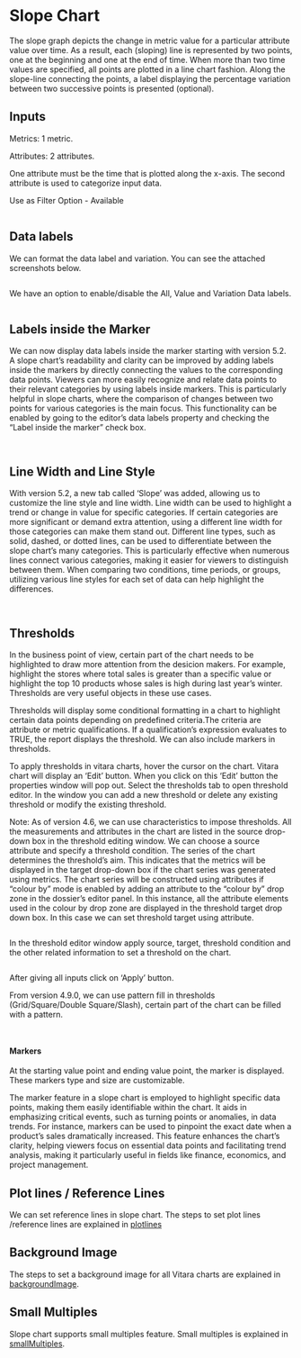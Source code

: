 # Slope Chart

The slope graph depicts the change in metric value for a particular attribute value over time. As a result, each (sloping) line is represented by two points, one at the beginning and one at the end of time. When more than two time values are specified, all points are plotted in a line chart fashion. Along the slope-line connecting the points, a label displaying the percentage variation between two successive points is presented (optional).

## Inputs <a href="#inputs" id="inputs"></a>

Metrics: 1 metric.

Attributes: 2 attributes.

One attribute must be the time that is plotted along the x-axis. The second attribute is used to categorize input data.

Use as Filter Option - Available

<figure><img src="../.gitbook/assets/image37.png" alt=""><figcaption></figcaption></figure>

## Data labels <a href="#data-labels" id="data-labels"></a>

We can format the data label and variation. You can see the attached screenshots below.

<figure><img src="../.gitbook/assets/Slope2.png" alt=""><figcaption></figcaption></figure>

We have an option to enable/disable the All, Value and Variation Data labels.

<figure><img src="../.gitbook/assets/Slope.png" alt=""><figcaption></figcaption></figure>

## **Labels inside the Marker**

We can now display data labels inside the marker starting with version 5.2. A slope chart’s readability and clarity can be improved by adding labels inside the markers by directly connecting the values to the corresponding data points. Viewers can more easily recognize and relate data points to their relevant categories by using labels inside markers. This is particularly helpful in slope charts, where the comparison of changes between two points for various categories is the main focus. This functionality can be enabled by going to the editor’s data labels property and checking the “Label inside the marker” check box.

<figure><img src="../.gitbook/assets/Slope3.png" alt=""><figcaption></figcaption></figure>

<figure><img src="../.gitbook/assets/Slope4.png" alt=""><figcaption></figcaption></figure>

## Line Width and Line Style <a href="#line-width-and-line-style" id="line-width-and-line-style"></a>

With version 5.2, a new tab called ‘Slope’ was added, allowing us to customize the line style and line width. Line width can be used to highlight a trend or change in value for specific categories. If certain categories are more significant or demand extra attention, using a different line width for those categories can make them stand out. Different line types, such as solid, dashed, or dotted lines, can be used to differentiate between the slope chart’s many categories. This is particularly effective when numerous lines connect various categories, making it easier for viewers to distinguish between them. When comparing two conditions, time periods, or groups, utilizing various line styles for each set of data can help highlight the differences.

<figure><img src="../.gitbook/assets/Slope5.png" alt=""><figcaption></figcaption></figure>

<figure><img src="../.gitbook/assets/Slope6.png" alt=""><figcaption></figcaption></figure>

## Thresholds <a href="#thresholds" id="thresholds"></a>

In the business point of view, certain part of the chart needs to be highlighted to draw more attention from the desicion makers. For example, highlight the stores where total sales is greater than a specific value or highlight the top 10 products whose sales is high during last year’s winter. Thresholds are very useful objects in these use cases.

Thresholds will display some conditional formatting in a chart to highlight certain data points depending on predefined criteria.The criteria are attribute or metric qualifications. If a qualification’s expression evaluates to TRUE, the report displays the threshold. We can also include markers in thresholds.

To apply thresholds in vitara charts, hover the cursor on the chart. Vitara chart will display an ‘Edit’ button. When you click on this ‘Edit’ button the properties window will pop out. Select the thresholds tab to open threshold editor. In the window you can add a new threshold or delete any existing threshold or modify the existing threshold.

Note: As of version 4.6, we can use characteristics to impose thresholds. All the measurements and attributes in the chart are listed in the source drop-down box in the threshold editing window. We can choose a source attribute and specify a threshold condition. The series of the chart determines the threshold’s aim. This indicates that the metrics will be displayed in the target drop-down box if the chart series was generated using metrics. The chart series will be constructed using attributes if “colour by” mode is enabled by adding an attribute to the “colour by” drop zone in the dossier’s editor panel. In this instance, all the attribute elements used in the colour by drop zone are displayed in the threshold target drop down box. In this case we can set threshold target using attribute.

<figure><img src="../.gitbook/assets/image525.png" alt=""><figcaption></figcaption></figure>

In the threshold editor window apply source, target, threshold condition and the other related information to set a threshold on the chart.

<figure><img src="../.gitbook/assets/image526 (1).png" alt=""><figcaption></figcaption></figure>

After giving all inputs click on ‘Apply’ button.

From version 4.9.0, we can use pattern fill in thresholds (Grid/Square/Double Square/Slash), certain part of the chart can be filled with a pattern.

<figure><img src="../.gitbook/assets/slopeThrehold.png" alt=""><figcaption></figcaption></figure>

<figure><img src="../.gitbook/assets/slopeThrehold1.png" alt=""><figcaption></figcaption></figure>

#### Markers <a href="#markers" id="markers"></a>

At the starting value point and ending value point, the marker is displayed. These markers type and size are customizable.

The marker feature in a slope chart is employed to highlight specific data points, making them easily identifiable within the chart. It aids in emphasizing critical events, such as turning points or anomalies, in data trends. For instance, markers can be used to pinpoint the exact date when a product’s sales dramatically increased. This feature enhances the chart’s clarity, helping viewers focus on essential data points and facilitating trend analysis, making it particularly useful in fields like finance, economics, and project management.

## Plot lines / Reference Lines <a href="#plot-lines--reference-lines" id="plot-lines--reference-lines"></a>

We can set reference lines in slope chart. The steps to set plot lines /reference lines are explained in [plotlines](plot-lines-reference-lines.md)

## Background Image <a href="#background-image" id="background-image"></a>

The steps to set a background image for all Vitara charts are explained in [backgroundImage](background-images.md).

## Small Multiples <a href="#small-multiples" id="small-multiples"></a>

Slope chart supports small multiples feature. Small multiples is explained in [smallMultiples](small-multiples.md).
